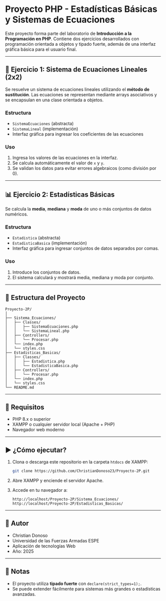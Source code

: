 
# Proyecto PHP - Estadísticas Básicas y Sistemas de Ecuaciones

Este proyecto forma parte del laboratorio de **Introducción a la Programación en PHP**. Contiene dos ejercicios desarrollados con programación orientada a objetos y tipado fuerte, además de una interfaz gráfica básica para el usuario final.

---

## 🧮 Ejercicio 1: Sistema de Ecuaciones Lineales (2x2)

Se resuelve un sistema de ecuaciones lineales utilizando el **método de sustitución**. Las ecuaciones se representan mediante arrays asociativos y se encapsulan en una clase orientada a objetos.

### Estructura

- `SistemaEcuaciones` (abstracta)
- `SistemaLineal` (implementación)
- Interfaz gráfica para ingresar los coeficientes de las ecuaciones

### Uso

1. Ingresa los valores de las ecuaciones en la interfaz.
2. Se calcula automáticamente el valor de `x` y `y`.
3. Se validan los datos para evitar errores algebraicos (como división por 0).

---

## 📊 Ejercicio 2: Estadísticas Básicas

Se calcula la **media**, **mediana** y **moda** de uno o más conjuntos de datos numéricos.

### Estructura

- `Estadistica` (abstracta)
- `EstadisticaBasica` (implementación)
- Interfaz gráfica para ingresar conjuntos de datos separados por comas.

### Uso

1. Introduce los conjuntos de datos.
2. El sistema calculará y mostrará media, mediana y moda por conjunto.

---

## 📁 Estructura del Proyecto

```
Proyecto-2P/
│
├── Sistema_Ecuaciones/
│   ├── Classes/
│   │   ├── SistemaEcuaciones.php
│   │   └── SistemaLineal.php
│   ├── Controllers/
│   │   └── Procesar.php
│   └── index.php
│   └── styles.css
├── Estadisticas_Basicas/
│   ├── Classes/
│   │   ├── Estadistica.php
│   │   └── EstadisticaBasica.php
│   ├── Controllers/
│   │   └── Procesar.php
│   └── index.php
│   └── styles.css 
└── README.md
```

---

## 🚀 Requisitos

- PHP 8.x o superior
- XAMPP o cualquier servidor local (Apache + PHP)
- Navegador web moderno

---

## ▶️ ¿Cómo ejecutar?

1. Clona o descarga este repositorio en la carpeta `htdocs` de XAMPP:

   ```bash
   git clone https://github.com/ChristianDonoso23/Proyecto-2P.git
   ```

2. Abre XAMPP y enciende el servidor Apache.

3. Accede en tu navegador a:

   ```
   http://localhost/Proyecto-2P/Sistema_Ecuaciones/
   http://localhost/Proyecto-2P/Estadisticas_Basicas/
   ```

---

## 🧠 Autor

- Christian Donoso
- Universidad de las Fuerzas Armadas ESPE
- Aplicación de tecnologías Web
- Año: 2025

---

## 📌 Notas

- El proyecto utiliza **tipado fuerte** con `declare(strict_types=1);`.
- Se puede extender fácilmente para sistemas más grandes o estadísticas avanzadas.
